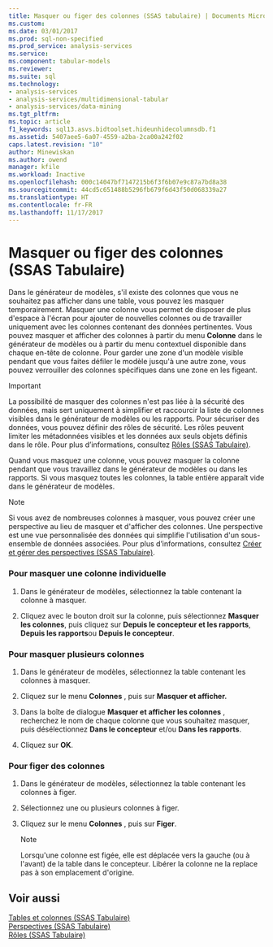 ```yaml
---
title: Masquer ou figer des colonnes (SSAS tabulaire) | Documents Microsoft
ms.custom: 
ms.date: 03/01/2017
ms.prod: sql-non-specified
ms.prod_service: analysis-services
ms.service: 
ms.component: tabular-models
ms.reviewer: 
ms.suite: sql
ms.technology:
- analysis-services
- analysis-services/multidimensional-tabular
- analysis-services/data-mining
ms.tgt_pltfrm: 
ms.topic: article
f1_keywords: sql13.asvs.bidtoolset.hideunhidecolumnsdb.f1
ms.assetid: 5407aee5-6a07-4559-a2ba-2ca00a242f02
caps.latest.revision: "10"
author: Minewiskan
ms.author: owend
manager: kfile
ms.workload: Inactive
ms.openlocfilehash: 000c14047bf7147215b6f3f6b07e9c87a7bd8a38
ms.sourcegitcommit: 44cd5c651488b5296fb679f6d43f50d068339a27
ms.translationtype: HT
ms.contentlocale: fr-FR
ms.lasthandoff: 11/17/2017
---
```

# <a name="hide-or-freeze-columns-ssas-tabular"></a>Masquer ou figer des colonnes (SSAS Tabulaire)
  Dans le générateur de modèles, s'il existe des colonnes que vous ne souhaitez pas afficher dans une table, vous pouvez les masquer temporairement. Masquer une colonne vous permet de disposer de plus d'espace à l'écran pour ajouter de nouvelles colonnes ou de travailler uniquement avec les colonnes contenant des données pertinentes. Vous pouvez masquer et afficher des colonnes à partir du menu **Colonne** dans le générateur de modèles ou à partir du menu contextuel disponible dans chaque en-tête de colonne. Pour garder une zone d'un modèle visible pendant que vous faites défiler le modèle jusqu'à une autre zone, vous pouvez verrouiller des colonnes spécifiques dans une zone en les figeant.  
  
> [!IMPORTANT]  
>  La possibilité de masquer des colonnes n'est pas liée à la sécurité des données, mais sert uniquement à simplifier et raccourcir la liste de colonnes visibles dans le générateur de modèles ou les rapports. Pour sécuriser des données, vous pouvez définir des rôles de sécurité. Les rôles peuvent limiter les métadonnées visibles et les données aux seuls objets définis dans le rôle. Pour plus d’informations, consultez [Rôles &#40;SSAS Tabulaire&#41;](../../analysis-services/tabular-models/roles-ssas-tabular.md).  
  
 Quand vous masquez une colonne, vous pouvez masquer la colonne pendant que vous travaillez dans le générateur de modèles ou dans les rapports. Si vous masquez toutes les colonnes, la table entière apparaît vide dans le générateur de modèles.  
  
> [!NOTE]  
>  Si vous avez de nombreuses colonnes à masquer, vous pouvez créer une perspective au lieu de masquer et d'afficher des colonnes. Une perspective est une vue personnalisée des données qui simplifie l'utilisation d'un sous-ensemble de données associées. Pour plus d’informations, consultez [Créer et gérer des perspectives &#40;SSAS Tabulaire&#41;](../../analysis-services/tabular-models/create-and-manage-perspectives-ssas-tabular.md).  
  
### <a name="to-hide-an-individual-column"></a>Pour masquer une colonne individuelle  
  
1.  Dans le générateur de modèles, sélectionnez la table contenant la colonne à masquer.  
  
2.  Cliquez avec le bouton droit sur la colonne, puis sélectionnez **Masquer les colonnes**, puis cliquez sur **Depuis le concepteur et les rapports**, **Depuis les rapports**ou **Depuis le concepteur**.  
  
### <a name="to-hide-multiple-columns"></a>Pour masquer plusieurs colonnes  
  
1.  Dans le générateur de modèles, sélectionnez la table contenant les colonnes à masquer.  
  
2.  Cliquez sur le menu **Colonnes** , puis sur **Masquer et afficher.**  
  
3.  Dans la boîte de dialogue **Masquer et afficher les colonnes** , recherchez le nom de chaque colonne que vous souhaitez masquer, puis désélectionnez **Dans le concepteur** et/ou **Dans les rapports**.  
  
4.  Cliquez sur **OK**.  
  
### <a name="to-freeze-columns"></a>Pour figer des colonnes  
  
1.  Dans le générateur de modèles, sélectionnez la table contenant les colonnes à figer.  
  
2.  Sélectionnez une ou plusieurs colonnes à figer.  
  
3.  Cliquez sur le menu **Colonnes** , puis sur **Figer**.  
  
    > [!NOTE]  
    >  Lorsqu'une colonne est figée, elle est déplacée vers la gauche (ou à l'avant) de la table dans le concepteur. Libérer la colonne ne la replace pas à son emplacement d'origine.  
  
## <a name="see-also"></a>Voir aussi  
 [Tables et colonnes &#40;SSAS Tabulaire&#41;](../../analysis-services/tabular-models/tables-and-columns-ssas-tabular.md)   
 [Perspectives &#40;SSAS Tabulaire&#41;](../../analysis-services/tabular-models/perspectives-ssas-tabular.md)   
 [Rôles &#40;SSAS Tabulaire&#41;](../../analysis-services/tabular-models/roles-ssas-tabular.md)  
  
  
